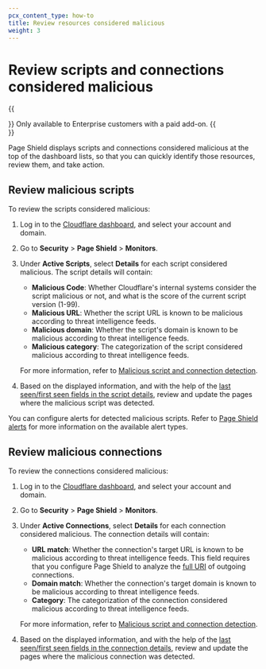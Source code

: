 ```yaml
---
pcx_content_type: how-to
title: Review resources considered malicious
weight: 3
---
```


# Review scripts and connections considered malicious

{{<Aside type="note">}}
Only available to Enterprise customers with a paid add-on.
{{</Aside>}}

Page Shield displays scripts and connections considered malicious at the top of the dashboard lists, so that you can quickly identify those resources, review them, and take action.

## Review malicious scripts

To review the scripts considered malicious:

1. Log in to the [Cloudflare dashboard](https://dash.cloudflare.com/), and select your account and domain.

2. Go to **Security** > **Page Shield** > **Monitors**.

3.  Under **Active Scripts**, select **Details** for each script considered malicious. The script details will contain:

    - **Malicious Code**: Whether Cloudflare's internal systems consider the script malicious or not, and what is the score of the current script version (1-99).
    - **Malicious URL**: Whether the script URL is known to be malicious according to threat intelligence feeds.
    - **Malicious domain**: Whether the script's domain is known to be malicious according to threat intelligence feeds.
    - **Malicious category**: The categorization of the script considered malicious according to threat intelligence feeds.

    For more information, refer to [Malicious script and connection detection](/page-shield/how-it-works/malicious-script-detection/).

4.  Based on the displayed information, and with the help of the [last seen/first seen fields in the script details](/page-shield/detection/monitor-connections-scripts/#view-script-or-connection-details), review and update the pages where the malicious script was detected.

You can configure alerts for detected malicious scripts. Refer to [Page Shield alerts](/page-shield/reference/alerts/) for more information on the available alert types.

## Review malicious connections

To review the connections considered malicious:

1.  Log in to the [Cloudflare dashboard](https://dash.cloudflare.com/), and select your account and domain.

2.  Go to **Security** > **Page Shield** > **Monitors**.

3.  Under **Active Connections**, select **Details** for each connection considered malicious. The connection details will contain:

    - **URL match**: Whether the connection's target URL is known to be malicious according to threat intelligence feeds. This field requires that you configure Page Shield to analyze the [full URI](/page-shield/reference/settings/#connection-target-details) of outgoing connections.
    - **Domain match**: Whether the connection's target domain is known to be malicious according to threat intelligence feeds.
    - **Category**: The categorization of the connection considered malicious according to threat intelligence feeds.

    For more information, refer to [Malicious script and connection detection](/page-shield/how-it-works/malicious-script-detection/).

4.  Based on the displayed information, and with the help of the [last seen/first seen fields in the connection details](/page-shield/detection/monitor-connections-scripts/#view-script-or-connection-details), review and update the pages where the malicious connection was detected.
